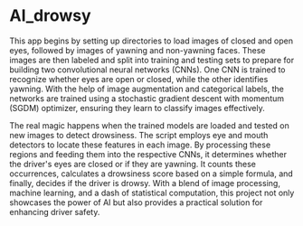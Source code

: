 # AI_drowsy

This app begins by setting up directories to load images of closed and open eyes, followed by images of yawning and non-yawning faces. These images are then labeled and split into training and testing sets to prepare for building two convolutional neural networks (CNNs). One CNN is trained to recognize whether eyes are open or closed, while the other identifies yawning. With the help of image augmentation and categorical labels, the networks are trained using a stochastic gradient descent with momentum (SGDM) optimizer, ensuring they learn to classify images effectively.

The real magic happens when the trained models are loaded and tested on new images to detect drowsiness. The script employs eye and mouth detectors to locate these features in each image. By processing these regions and feeding them into the respective CNNs, it determines whether the driver's eyes are closed or if they are yawning. It counts these occurrences, calculates a drowsiness score based on a simple formula, and finally, decides if the driver is drowsy. With a blend of image processing, machine learning, and a dash of statistical computation, this project not only showcases the power of AI but also provides a practical solution for enhancing driver safety.

